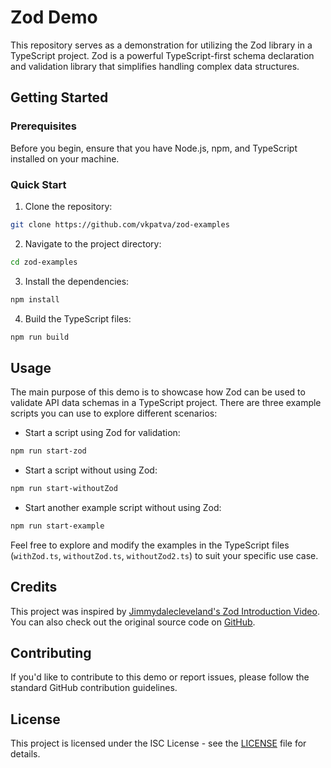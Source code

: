 # Zod Demo

This repository serves as a demonstration for utilizing the Zod library in a TypeScript project. Zod is a powerful TypeScript-first schema declaration and validation library that simplifies handling complex data structures.

## Getting Started

### Prerequisites

Before you begin, ensure that you have Node.js, npm, and TypeScript installed on your machine.

### Quick Start

1. Clone the repository:

```bash
git clone https://github.com/vkpatva/zod-examples
```

2. Navigate to the project directory:

```bash
cd zod-examples
```

3. Install the dependencies:

```bash
npm install
```

4. Build the TypeScript files:

```bash
npm run build
```

## Usage

The main purpose of this demo is to showcase how Zod can be used to validate API data schemas in a TypeScript project. There are three example scripts you can use to explore different scenarios:

- Start a script using Zod for validation:

```bash
npm run start-zod
```

- Start a script without using Zod:

```bash
npm run start-withoutZod
```

- Start another example script without using Zod:

```bash
npm run start-example
```

Feel free to explore and modify the examples in the TypeScript files (`withZod.ts`, `withoutZod.ts`, `withoutZod2.ts`) to suit your specific use case.

## Credits

This project was inspired by [Jimmydalecleveland's Zod Introduction Video](https://youtu.be/evX18f-n4AI). You can also check out the original source code on [GitHub](https://github.com/Jimmydalecleveland/zod-introduction-video).

## Contributing

If you'd like to contribute to this demo or report issues, please follow the standard GitHub contribution guidelines.

## License

This project is licensed under the ISC License - see the [LICENSE](LICENSE) file for details.

